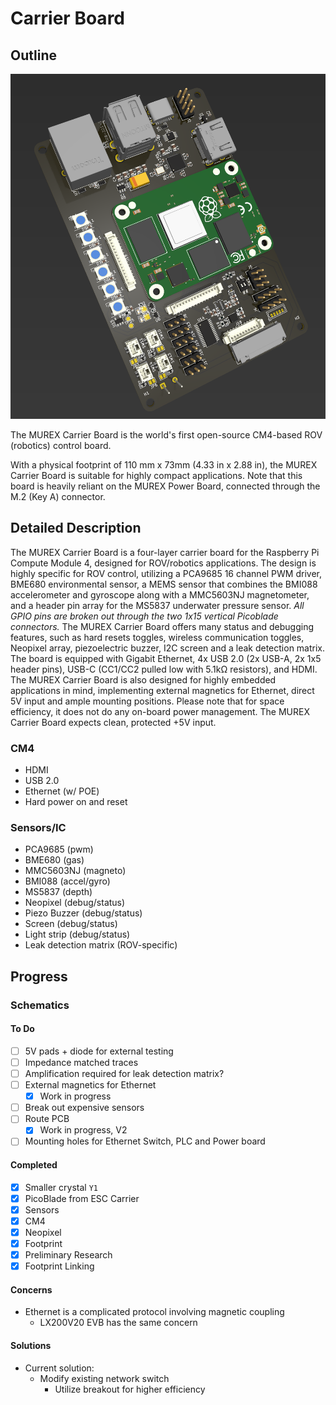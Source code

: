 # Carrier Board

## Outline

![Raytraced Render](../../img/carrier_raytraced_render.png)

The MUREX Carrier Board is the world's first open-source CM4-based ROV (robotics) control board.

With a physical footprint of 110 mm x 73mm (4.33 in x 2.88 in), the MUREX Carrier Board is suitable for highly compact applications. Note that this board is heavily reliant on the MUREX Power Board, connected through the M.2 (Key A) connector.

## Detailed Description

The MUREX Carrier Board is a four-layer carrier board for the Raspberry Pi Compute Module 4, designed for ROV/robotics applications. The design is highly specific for ROV control, utilizing a PCA9685 16 channel PWM driver, BME680 environmental sensor, a MEMS sensor that combines the BMI088 accelerometer and gyroscope along with a MMC5603NJ magnetometer, and a header pin array for the MS5837 underwater pressure sensor. *All GPIO pins are broken out through the two 1x15 vertical Picoblade connectors.* The MUREX Carrier Board offers many status and debugging features, such as hard resets toggles, wireless communication toggles, Neopixel array, piezoelectric buzzer, I2C screen and a leak detection matrix. The board is equipped with Gigabit Ethernet, 4x USB 2.0 (2x USB-A, 2x 1x5 header pins), USB-C (CC1/CC2 pulled low with 5.1kΩ resistors), and HDMI. The MUREX Carrier Board is also designed for highly embedded applications in mind, implementing external magnetics for Ethernet, direct 5V input and ample mounting positions. Please note that for space efficiency, it does not do any on-board power management. The MUREX Carrier Board expects clean, protected +5V input.

### CM4

- HDMI
- USB 2.0
- Ethernet (w/ POE)
- Hard power on and reset

### Sensors/IC

- PCA9685 (pwm)
- BME680 (gas)
- MMC5603NJ (magneto)
- BMI088 (accel/gyro)
- MS5837 (depth)
- Neopixel (debug/status)
- Piezo Buzzer (debug/status)
- Screen (debug/status)
- Light strip (debug/status)
- Leak detection matrix (ROV-specific)

## Progress

### Schematics

#### To Do

- [ ] 5V pads + diode for external testing
- [ ] Impedance matched traces
- [ ] Amplification required for leak detection matrix?
- [ ] External magnetics for Ethernet
  - [X] Work in progress
- [ ] Break out expensive sensors
- [ ] Route PCB
  - [X] Work in progress, V2
- [ ] Mounting holes for Ethernet Switch, PLC and Power board

#### Completed

- [X] Smaller crystal `Y1`
- [X] PicoBlade from ESC Carrier
- [X] Sensors
- [X] CM4
- [X] Neopixel
- [X] Footprint
- [X] Preliminary Research
- [X] Footprint Linking

#### Concerns

- Ethernet is a complicated protocol involving magnetic coupling
  - LX200V20 EVB has the same concern

#### Solutions

- Current solution:
  - Modify existing network switch
    - Utilize breakout for higher efficiency